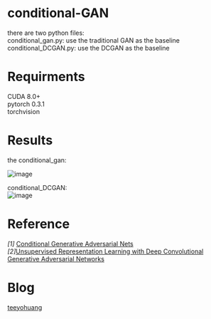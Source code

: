 # conditional-GAN


there are two python files:  
conditional_gan.py: use the traditional GAN as the baseline  
conditional_DCGAN.py: use the DCGAN as the baseline

# Requirments  
CUDA 8.0+  
pytorch 0.3.1  
torchvision  

# Results  
the conditional_gan:  

![image](https://github.com/TeeyoHuang/conditional-GAN/blob/master/20-19200.png)  
  
    
    
conditional_DCGAN:  
![image](https://github.com/TeeyoHuang/conditional-GAN/blob/master/20-19600.png)  
  
  
    
     
# Reference  
*[1]* [Conditional Generative Adversarial Nets](https://arxiv.org/abs/1411.1784)  
*[2]*[Unsupervised Representation Learning with Deep Convolutional Generative Adversarial Networks](https://arxiv.org/abs/1511.06434) 
  
  
# Blog  
[teeyohuang](https://blog.csdn.net/Teeyohuang/article/details/82391251)
